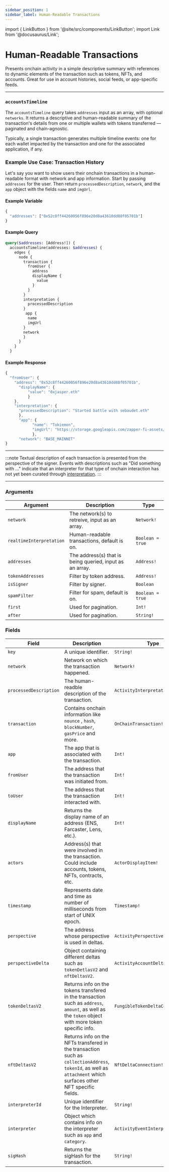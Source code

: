 ```yaml
---
sidebar_position: 1
sidebar_label: Human-Readable Transactions
---
```


import { LinkButton } from '@site/src/components/LinkButton';
import Link from '@docusaurus/Link';

# Human-Readable Transactions


Presents onchain activity in a simple descriptive summary with references to dynamic elements of the transaction such as tokens, NFTs, and accounts. Great for use in account histories, social feeds, or app-specific feeds.

---

### `accountsTimeline`

The `accountsTimeline` query takes `addresses` input as an array, with optional `networks`. It returns a descriptive and human-readable summary of the transaction's details from one or multiple wallets with tokens transferred — paginated and chain-agnostic.

Typically, a single transaction generates multiple timeline events: one for each wallet impacted by the transaction and one for the associated application, if any.

### Example Use Case: Transaction History

Let's say you want to show users their onchain transactions in a human-readable format with network and app information. Start by passing `addresses` for the user. Then return `processedDescription`, `network`, and the `app` object with the fields `name` and `imgUrl`.

#### Example Variable

```js
{
  "addresses": ["0x52c8ff44260056f896e20d8a43610dd88f05701b"]
}
```

#### Example Query

```graphql
query($addresses: [Address!]) {
  accountsTimeline(addresses: $addresses) {
    edges {
      node {
        transaction {
          fromUser {
            address
            displayName {
              value
            }
          }
        }
        interpretation {
          processedDescription
        }
         app {
          name
          imgUrl
        }
        network
        }
      }
    }
  }
```

#### Example Response

```js
{
  "fromUser": {
    "address": "0x52c8ff44260056f896e20d8a43610dd88f05701b",
      "displayName": {
          "value": "0xjasper.eth"
          }
    },
    "interpretation": {
      "processedDescription": "Started battle with sebaudet.eth"
      },
      "app": {
            "name": "Tokiemon",
            "imgUrl": "https://storage.googleapis.com/zapper-fi-assets/apps%2Ftokiemon.png"
            },
      "network": "BASE_MAINNET"
}
```


<LinkButton href="./sandbox" type="primary" buttonCopy="Try in sandbox" />

---

:::note
Textual description of each transaction is presented from the perspective of the signer. Events with descriptions such as "Did something with …" indicate that an interpreter for that type of onchain interaction has not yet been curated through [interpretation](/docs/Interpretation/overview).
:::

---

### Arguments

| Argument      | Description | Type |
| ----------- | ----------- | ----------- |
| `network`      | The network(s) to retreive, input as an array.    | `Network!`        | 
| `realtimeInterpretation`      | Human-readable transactions, default is on.       | `Boolean = true`        | 
| `addresses`      | The address(s) that is being queried, input as an array.   | `Address!`        | 
| `tokenAddresses`      | Filter by token address.        | `Address!`        | 
| `isSigner`      | Filter by signer.        | `Boolean`        | 
| `spamFilter`      | Filter for spam, default is on.      | `Boolean = true`        | 
| `first`      | Used for pagination.      | `Int!`        | 
| `after`      | Used for pagination.       | `String!`        | 


### Fields

| Field      | Description | Type |
| ----------- | ----------- | ----------- |
| `key`      | A unique identifier.       | `String!`       |
| `network`      | Network on which the transaction happened.     | `Network!`       |
| `processedDescription`      | The human-readble description of the transaction.      | `ActivityInterpretation!`       |
| `transaction`      | Contains onchain information like `nounce` , `hash`, `blockNumber`, `gasPrice` and more.       | `OnChainTransaction!`       |
| `app`      | The app that is associated with the transaction.     | `Int!`       |
| `fromUser`      | The address that the transaction was initiated from.     | `Int!`       |
| `toUser`      | The address that the transaction interacted with.     | `Int!`       |
| `displayName`      | Returns the display name of an address (ENS, Farcaster, Lens, etc.).   | `Int!`       |
| `actors`      | Address(s) that were involved in the transaction. Could include accounts, tokens, NFTs, contracts, etc.      | `ActorDisplayItem!`       |
| `timestamp`      | Represents date and time as number of milliseconds from start of UNIX epoch.       | `Timestamp!`       |
| `perspective`      | The address whose perspective is used in deltas.       | `ActivityPerspective!`       |
| `perspectiveDelta`      | Object containing different deltas such as `tokenDetlasV2` and `nftDeltasV2`.       | `ActivityAccountDelta!`       |
| `tokenDeltasV2`      | Returns info on the tokens transfered in the transaction such as `address`, `amount`, as well as the `token` object with more token specific info.        | `FungibleTokenDeltaConnection!!`       |
| `nftDeltasV2`      | Returns info on the NFTs transfered in the transaction such as `collectionAddress`, `tokenId`, as well as `attachment` which surfaces other NFT specific fields.       | `NftDeltaConnection!`       |
| `interpreterId`      | Unique identifier for the Interpreter.      | `String!`       |
| `interpreter`      | Object which contains info on the interpreter such as `app` and `category`.      | `ActivityEventInterpreter!`       |
| `sigHash`      | Returns the sigHash for the transaction.       | `String!`       |
